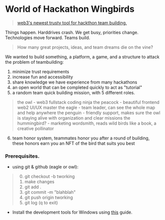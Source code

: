 # World of Hackathon Wingbirds

> [web3's newest trusty tool for hackthon team building.](https://tippi-fifestarr.github.io/Ultimate-Blockchain-Productivity-Platform/w0hw/)

Things happen. Harddrives crash. We get busy, priorities change.  Technologies move forward.  Teams build.  
> How many great projects, ideas, and team dreams die on the vine?

We wanted to build something, a platform, a game, and a structure to attack the problem of teambuilding:
1. minimize trust requirements
2. increase fun and accessibility
3. share knowledge we have experience from many hackathons
4. an open world that can be completed quickly to act as "tutorial"
5. a random team quick building mission, with 5 different roles.
> the owl - web3 fullstack coding ninja
> the peacock - beautiful frontend web2 UI/UX master 
> the eagle - team leader, can see the whole map and help anywhere
> the penguin - friendly support, makes sure the owl is staying alive with organization and clear missions
> the hummingbird? - marketing wordsmith, reads wild birds like a book, a creative pollinator
6. team honor system, teammates honor you after a round of building, these honors earn you an NFT of the bird that suits you best

### Prerequisites.

- using git & github (eagle or owl):

> 0. git checkout -b tworking
> 1. make changes
> 2. git add .
> 3. git commit -m "blahblah"
> 4. git push origin tworking
> 5. git log (q to exit)

- Install the development tools for Windows using [this](https://medium.com/@cromewar/how-to-setup-windows-10-11-for-smart-contract-development-and-brownie-e7d8d13555b3) guide.
